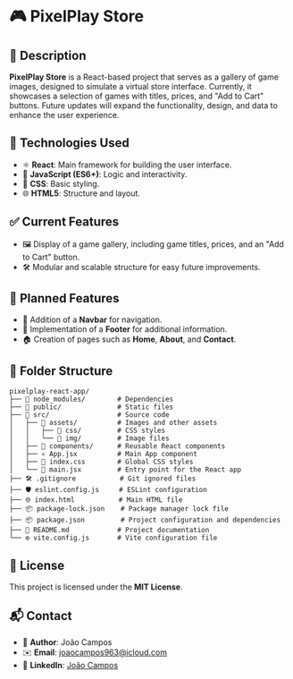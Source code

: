 # 🎮 PixelPlay Store

## 📝 Description

**PixelPlay Store** is a React-based project that serves as a gallery of game images, designed to simulate a virtual store interface. Currently, it showcases a selection of games with titles, prices, and "Add to Cart" buttons. Future updates will expand the functionality, design, and data to enhance the user experience.

## 🚀 Technologies Used

- ⚛️ **React**: Main framework for building the user interface.
- 📜 **JavaScript (ES6+)**: Logic and interactivity.
- 🎨 **CSS**: Basic styling.
- 🌐 **HTML5**: Structure and layout.

## ✅ Current Features

- 🖼️ Display of a game gallery, including game titles, prices, and an "Add to Cart" button.
- 🛠️ Modular and scalable structure for easy future improvements.

## 🌟 Planned Features

- 🧭 Addition of a **Navbar** for navigation.
- 📄 Implementation of a **Footer** for additional information.
- 🏠 Creation of pages such as **Home**, **About**, and **Contact**.

## 📂 Folder Structure

```plaintext
pixelplay-react-app/
├── 📁 node_modules/        # Dependencies
├── 📁 public/              # Static files
├── 📁 src/                 # Source code
│   ├── 📁 assets/          # Images and other assets
│   │   ├── 📁 css/         # CSS styles
│   │   └── 📁 img/         # Image files
│   ├── 📁 components/      # Reusable React components
│   ├── ⚛️ App.jsx          # Main App component
│   ├── 🎨 index.css        # Global CSS styles
│   └── 🚀 main.jsx         # Entry point for the React app
├── 🛠️ .gitignore           # Git ignored files
├── 🛡️ eslint.config.js     # ESLint configuration
├── 🌐 index.html           # Main HTML file
├── 📦 package-lock.json    # Package manager lock file
├── 📦 package.json         # Project configuration and dependencies
├── 📄 README.md            # Project documentation
└── ⚙️ vite.config.js       # Vite configuration file
````

## 📜 License

This project is licensed under the **MIT License**.

## 📬 Contact

- 👤 **Author**: João Campos  
- ✉️ **Email**: [joaocampos963@icloud.com](mailto:joaocampos963@icloud.com)
- 🔗 **LinkedIn**:  [João Campos](https://www.linkedin.com/in/joaoccampos/)

